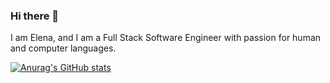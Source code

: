 ### Hi there 👋

I am Elena, and I am a Full Stack Software Engineer with passion for human and computer languages.

[![Anurag's GitHub stats](https://github-readme-stats.vercel.app/api?username=Elena-Weber)](https://github.com/anuraghazra/github-readme-stats)

<!--
**Elena-Weber/Elena-Weber** is a ✨ _special_ ✨ repository because its `README.md` (this file) appears on your GitHub profile.

Here are some ideas to get you started:

- 🔭 I’m currently working on ...
- 🌱 I’m currently learning ...
- 👯 I’m looking to collaborate on ...
- 🤔 I’m looking for help with ...
- 💬 Ask me about ...
- 📫 How to reach me: ...
- 😄 Pronouns: ...
- ⚡ Fun fact: ...
-->

